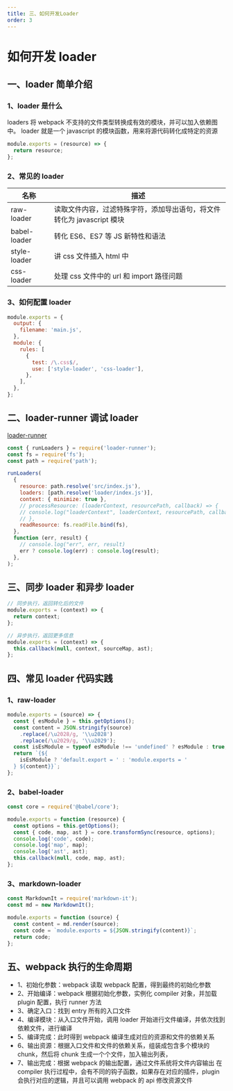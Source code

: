 ```yaml
---
title: 三、如何开发Loader
order: 3
---
```


# 如何开发 loader

## 一、loader 简单介绍

### 1、loader 是什么

loaders 将 webpack 不支持的文件类型转换成有效的模块，并可以加入依赖图中。
loader 就是一个 javascript 的模块函数，用来将源代码转化成特定的资源

```js
module.exports = (resource) => {
  return resource;
};
```

### 2、常见的 loader

| 名称         | 描述                                                                   |
| ------------ | ---------------------------------------------------------------------- |
| raw-loader   | 读取文件内容，过滤特殊字符，添加导出语句，将文件转化为 javascript 模块 |
| babel-loader | 转化 ES6、ES7 等 JS 新特性和语法                                       |
| style-loader | 讲 css 文件插入 html 中                                                |
| css-loader   | 处理 css 文件中的 url 和 import 路径问题                               |

### 3、如何配置 loader

```js
module.exports = {
  output: {
    filename: 'main.js',
  },
  module: {
    rules: [
      {
        test: /\.css$/,
        use: ['style-loader', 'css-loader'],
      },
    ],
  },
};
```

## 二、loader-runner 调试 loader

[loader-runner](https://github.com/webpack/loader-runner)

```js
const { runLoaders } = require('loader-runner');
const fs = require('fs');
const path = require('path');

runLoaders(
  {
    resource: path.resolve('src/index.js'),
    loaders: [path.resolve('loader/index.js')],
    context: { minimize: true },
    // processResource: (loaderContext, resourcePath, callback) => {
    // console.log("loaderContext", loaderContext, resourcePath, callback)
    // },
    readResource: fs.readFile.bind(fs),
  },
  function (err, result) {
    // console.log("err", err, result)
    err ? console.log(err) : console.log(result);
  },
);
```

## 三、同步 loader 和异步 loader

```js
// 同步执行，返回转化后的文件
module.exports = (context) => {
  return context;
};

// 异步执行，返回更多信息
module.exports = (context) => {
  this.callback(null, context, sourceMap, ast);
};
```

## 四、常见 loader 代码实践

### 1、raw-loader

```js
module.exports = (source) => {
  const { esModule } = this.getOptions();
  const content = JSON.stringify(source)
    .replace(/\u2028/g, '\\u2028')
    .replace(/\u2029/g, '\\u2029');
  const isEsModule = typeof esModule !== 'undefined' ? esModule : true;
  return `{${
    isEsModule ? 'default.export = ' : 'module.exports = '
  } ${content}}`;
};
```

### 2、babel-loader

```js
const core = require('@babel/core');

module.exports = function (resource) {
  const options = this.getOptions();
  const { code, map, ast } = core.transformSync(resource, options);
  console.log('code', code);
  console.log('map', map);
  console.log('ast', ast);
  this.callback(null, code, map, ast);
};
```

### 3、markdown-loader

```js
const MarkdownIt = require('markdown-it');
const md = new MarkdownIt();

module.exports = function (source) {
  const content = md.render(source);
  const code = `module.exports = ${JSON.stringify(content)}`;
  return code;
};
```

## 五、webpack 执行的生命周期

- 1、初始化参数：webpack 读取 webpack 配置，得到最终的初始化参数
- 2、开始编译：webpack 根据初始化参数，实例化 compiler 对象，并加载 plugin 配置，执行 runner 方法
- 3、确定入口：找到 entry 所有的入口文件
- 4、编译模块：从入口文件开始，调用 loader 开始进行文件编译，并依次找到依赖文件，进行编译
- 5、编译完成：此时得到 webpack 编译生成对应的资源和文件的依赖关系
- 6、输出资源：根据入口文件和文件的依赖关系，组装成包含多个模块的 chunk，然后将 chunk 生成一个个文件，加入输出列表，
- 7、输出完成：根据 webpack 的输出配置，通过文件系统将文件内容输出
  在 compiler 执行过程中，会有不同的钩子函数，如果存在对应的插件，plugin 会执行对应的逻辑，并且可以调用 webpack 的 api 修改资源文件
